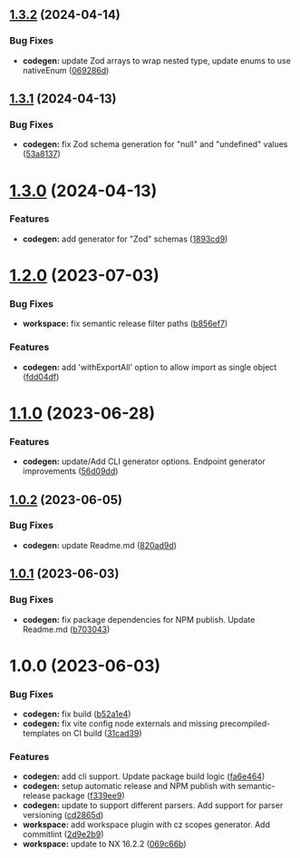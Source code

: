 ## [1.3.2](https://github.com/ossts/mono/compare/@ossts/codegen-v1.3.1...@ossts/codegen-v1.3.2) (2024-04-14)


### Bug Fixes

* **codegen:** update Zod arrays to wrap nested type, update enums to use nativeEnum ([069286d](https://github.com/ossts/mono/commit/069286de536d0b74d14c947fb0ace69147954119))

## [1.3.1](https://github.com/ossts/mono/compare/@ossts/codegen-v1.3.0...@ossts/codegen-v1.3.1) (2024-04-13)


### Bug Fixes

* **codegen:** fix Zod schema generation for "null" and "undefined" values ([53a8137](https://github.com/ossts/mono/commit/53a813747635b4dcdf0b88395cde23f9e5b4bb00))

# [1.3.0](https://github.com/ossts/mono/compare/@ossts/codegen-v1.2.0...@ossts/codegen-v1.3.0) (2024-04-13)


### Features

* **codegen:** add generator for "Zod" schemas ([1893cd9](https://github.com/ossts/mono/commit/1893cd9286286dd294397fae05a0e2a28be4168f))

# [1.2.0](https://github.com/ossts/mono/compare/@ossts/codegen-v1.1.0...@ossts/codegen-v1.2.0) (2023-07-03)


### Bug Fixes

* **workspace:** fix semantic release filter paths ([b856ef7](https://github.com/ossts/mono/commit/b856ef77a2606667995a7bf4003bbed8a02e8305))


### Features

* **codegen:** add 'withExportAll' option to allow import as single object ([fdd04df](https://github.com/ossts/mono/commit/fdd04df1b37488ec9ad8d6bc5f60bf081a84535f))

# [1.1.0](https://github.com/ossts/mono/compare/@ossts/codegen-v1.0.2...@ossts/codegen-v1.1.0) (2023-06-28)


### Features

* **codegen:** update/Add CLI generator options. Endpoint generator improvements ([56d09dd](https://github.com/ossts/mono/commit/56d09ddadd5873405d2abfd6fe4577eaca011faa))

## [1.0.2](https://github.com/ossts/mono/compare/@ossts/codegen-v1.0.1...@ossts/codegen-v1.0.2) (2023-06-05)


### Bug Fixes

* **codegen:** update Readme.md ([820ad9d](https://github.com/ossts/mono/commit/820ad9d97ae4d20f6ba81cedcdbdc65859c84609))

## [1.0.1](https://github.com/ossts/mono/compare/@ossts/codegen-v1.0.0...@ossts/codegen-v1.0.1) (2023-06-03)


### Bug Fixes

* **codegen:** fix package dependencies for NPM publish. Update Readme.md ([b703043](https://github.com/ossts/mono/commit/b703043c73740e3665eee8b64f748bb766012d88))

# 1.0.0 (2023-06-03)


### Bug Fixes

* **codegen:** fix build ([b52a1e4](https://github.com/ossts/mono/commit/b52a1e49e88f29aa442334bdc8023c9b3a68db27))
* **codegen:** fix vite config node externals and missing precompiled-templates on CI build ([31cad39](https://github.com/ossts/mono/commit/31cad39351221540808d7e642a01f9ee30c499bd))


### Features

* **codegen:** add cli support. Update package build logic ([fa6e464](https://github.com/ossts/mono/commit/fa6e4640d1c645d606863f8b365f0b86c7aa8e1f))
* **codegen:** setup automatic release and NPM publish with semantic-release package ([f339ee9](https://github.com/ossts/mono/commit/f339ee9dcb58fd64d0e5f95d4a0c32c8768c6ea0))
* **codegen:** update to support different parsers. Add support for parser versioning ([cd2865d](https://github.com/ossts/mono/commit/cd2865d88b240229e5afa6de386d4900a8656228))
* **workspace:** add workspace plugin with cz scopes generator. Add commitlint ([2d9e2b9](https://github.com/ossts/mono/commit/2d9e2b9ec7a83a7390732c341b38d7a18eed3988))
* **workspace:** update to NX 16.2.2 ([069c66b](https://github.com/ossts/mono/commit/069c66b449bb663d66fc2a38dd4dbb4f4e221839))

